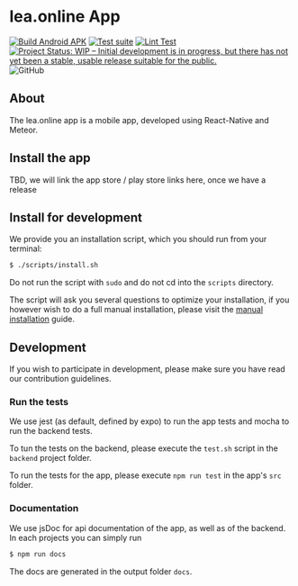 # lea.online App

[![Build Android APK](https://github.com/leaonline/leaonline-app/actions/workflows/build_android_apk.yml/badge.svg)](https://github.com/leaonline/leaonline-app/actions/workflows/build_android_apk.yml)
[![Test suite](https://github.com/leaonline/leaonline-app/actions/workflows/jest_test.yml/badge.svg)](https://github.com/leaonline/leaonline-app/actions/workflows/jest_test.yml)
[![Lint Test](https://github.com/leaonline/leaonline-app/actions/workflows/lint_test.yml/badge.svg)](https://github.com/leaonline/leaonline-app/actions/workflows/lint_test.yml)
[![Project Status: WIP – Initial development is in progress, but there has not yet been a stable, usable release suitable for the public.](https://www.repostatus.org/badges/latest/wip.svg)](https://www.repostatus.org/#wip)
![GitHub](https://img.shields.io/github/license/leaonline/leaonline-app)

## About

The lea.online app is a mobile app, developed using React-Native and Meteor.


## Install the app

TBD, we will link the app store / play store links here, once we have a release


## Install for development

We provide you an installation script, which you should run from your terminal:

```bash
$ ./scripts/install.sh
```

Do not run the script with `sudo` and do not cd into the `scripts` directory. 

The script will ask you several questions to optimize your installation, if you
however wish to do a full manual installation, please visit the 
[manual installation](./docs/manual_install.md) guide.


## Development

If you wish to participate in development, please make sure you have read our
contribution guidelines.

### Run the tests

We use jest (as default, defined by expo) to run the app tests and mocha to run
the backend tests.

To tun the tests on the backend, please execute the `test.sh` script in the 
`backend` project folder.

To run the tests for the app, please execute `npm run test` in the app's `src`
folder.

### Documentation

We use jsDoc for api documentation of the app, as well as of the backend.
In each projects you can simply run

```bash
$ npm run docs
```

The docs are generated in the output folder `docs`.
